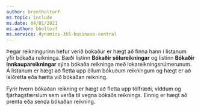 ```yaml
---
author: brentholtorf
ms.topic: include
ms.date: 04/01/2021
ms.author: bholtorf
ms.service: dynamics-365-business-central
---
```

Þegar reikningurinn hefur verið bókaður er hægt að finna hann í listanum yfir bókaða reikninga. Bæði listinn **Bókaðir sölureikningar** og listinn **Bókaðir innkaupareikningar** sýna bókaða reikninga með lokareikningsnúmerunum. Á listanum er hægt að fletta upp öllum bókuðum reikningum og hægt er að leiðrétta eða hætta við bókaðan reikning.  

Fyrir hvern bókaðan reikning er hægt að fletta upp tölfræði, víddum og fjárhagsfærslum sem verða til vegna bókaðs reiknings. Einnig er hægt að prenta eða senda bókaðan reikning.  

